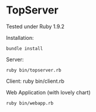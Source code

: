 TopServer
=========

Tested under Ruby 1.9.2

Installation:

    bundle install

Server:

    ruby bin/topserver.rb
    
Client:
    ruby bin/client.rb

Web Application (with lovely chart)
    
    ruby bin/webapp.rb